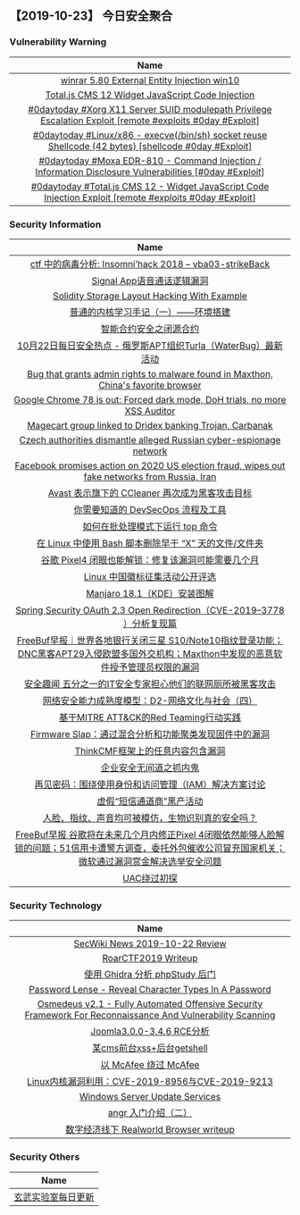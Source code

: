 
 ##   【2019-10-23】 今日安全聚合


###  						       							Vulnerability Warning

|                             Name                             |
| :----------------------------------------------------------: |
|[winrar 5.80 External Entity Injection win10](https://cxsecurity.com/issue/WLB-2019100142)|
|[Total.js CMS 12 Widget JavaScript Code Injection](https://cxsecurity.com/issue/WLB-2019100140)|
|[#0daytoday #Xorg X11 Server SUID modulepath Privilege Escalation Exploit [remote #exploits  #0day #Exploit]](http://0day.today/exploits/33404)|
|[#0daytoday #Linux/x86 - execve(/bin/sh) socket reuse Shellcode (42 bytes) [shellcode  #0day #Exploit]](http://0day.today/exploits/33403)|
|[#0daytoday #Moxa EDR-810 - Command Injection / Information Disclosure Vulnerabilities [#0day #Exploit]](http://0day.today/exploits/33402)|
|[#0daytoday #Total.js CMS 12 - Widget JavaScript Code Injection Exploit [remote #exploits  #0day #Exploit]](http://0day.today/exploits/33401)|

### 						        							Security Information
|                             Name                                    |
| :----------------------------------------------------------: |
|[ctf 中的病毒分析: Insomni’hack 2018 – vba03-strikeBack](https://www.anquanke.com/post/id/187887)|
|[Signal App语音通话逻辑漏洞](https://www.anquanke.com/post/id/189325)|
|[Solidity Storage Layout Hacking With Example](https://www.anquanke.com/post/id/188464)|
|[普通的内核学习手记（一）——环境搭建](https://www.anquanke.com/post/id/187909)|
|[智能合约安全之闭源合约](https://www.anquanke.com/post/id/189145)|
|[10月22日每日安全热点 - 俄罗斯APT组织Turla（WaterBug）最新活动](https://www.anquanke.com/post/id/189295)|
|[Bug that grants admin rights to malware found in Maxthon, China's favorite browser](https://www.zdnet.com/article/bug-that-grants-admin-rights-to-malware-found-in-maxthon-chinas-favorite-browser/#ftag=RSSbaffb68)|
|[Google Chrome 78 is out: Forced dark mode, DoH trials, no more XSS Auditor](https://www.zdnet.com/article/google-chrome-78-is-out-forced-dark-mode-doh-trials-no-more-xss-auditor/#ftag=RSSbaffb68)|
|[Magecart group linked to Dridex banking Trojan, Carbanak](https://www.zdnet.com/article/magecart-group-linked-to-dridex-banking-trojan-carbanak/#ftag=RSSbaffb68)|
|[Czech authorities dismantle alleged Russian cyber-espionage network](https://www.zdnet.com/article/czech-authorities-dismantle-alleged-russian-cyber-espionage-network/#ftag=RSSbaffb68)|
|[Facebook promises action on 2020 US election fraud, wipes out fake networks from Russia, Iran](https://www.zdnet.com/article/facebook-tackles-fake-iran-russian-accounts-promises-action-on-election-fraud/#ftag=RSSbaffb68)|
|[Avast 表示旗下的 CCleaner 再次成为黑客攻击目标](https://linux.cn/article-11493-1.html?utm_source=rss&utm_medium=rss)|
|[你需要知道的 DevSecOps 流程及工具](https://linux.cn/article-11492-1.html?utm_source=rss&utm_medium=rss)|
|[如何在批处理模式下运行 top 命令](https://linux.cn/article-11491-1.html?utm_source=rss&utm_medium=rss)|
|[在 Linux 中使用 Bash 脚本删除早于 “X” 天的文件/文件夹](https://linux.cn/article-11490-1.html?utm_source=rss&utm_medium=rss)|
|[谷歌 Pixel4 闭眼也能解锁：修复该漏洞可能需要几个月](https://linux.cn/article-11489-1.html?utm_source=rss&utm_medium=rss)|
|[Linux 中国徽标征集活动公开评选](https://linux.cn/article-11488-1.html?utm_source=rss&utm_medium=rss)|
|[Manjaro 18.1（KDE）安装图解](https://linux.cn/article-11487-1.html?utm_source=rss&utm_medium=rss)|
|[Spring Security OAuth 2.3 Open Redirection（CVE-2019–3778 ）分析复现篇](https://www.freebuf.com/vuls/216582.html)|
|[FreeBuf早报｜世界各地银行关闭三星 S10/Note10指纹登录功能；DNC黑客APT29入侵欧盟多国外交机构；Maxthon中发现的恶意软件授予管理员权限的漏洞](https://www.freebuf.com/news/217684.html)|
|[安全趣闻  五分之一的IT安全专家担心他们的联网厕所被黑客攻击](https://www.freebuf.com/articles/others-articles/216995.html)|
|[网络安全能力成熟度模型：D2-网络文化与社会（四）](https://www.freebuf.com/articles/paper/216554.html)|
|[基于MITRE ATT&CK的Red Teaming行动实践](https://www.freebuf.com/articles/network/217584.html)|
|[Firmware Slap：通过混合分析和功能聚类发现固件中的漏洞](https://www.freebuf.com/articles/terminal/214271.html)|
|[ThinkCMF框架上的任意内容包含漏洞](https://www.freebuf.com/vuls/217586.html)|
|[企业安全无间道之抓内鬼](https://www.freebuf.com/articles/database/217055.html)|
|[再见密码：围绕使用身份和访问管理（IAM）解决方案讨论](https://www.freebuf.com/articles/neopoints/215685.html)|
|[虚假“短信通道商”黑产活动](https://www.freebuf.com/articles/terminal/216644.html)|
|[人脸、指纹、声音均可被模仿，生物识别真的安全吗？](https://www.freebuf.com/articles/network/217573.html)|
|[FreeBuf早报  谷歌将在未来几个月内修正Pixel 4闭眼依然能够人脸解锁的问题；51信用卡遭警方调查，委托外包催收公司冒充国家机关；微软通过漏洞赏金解决选举安全问题](https://www.freebuf.com/news/217512.html)|
|[UAC绕过初探](https://www.freebuf.com/articles/system/216337.html)|

### 						        							Security  Technology
|                             Name                                    |
| :----------------------------------------------------------: |
|[SecWiki News 2019-10-22 Review](http://www.sec-wiki.com/?2019-10-22)|
|[RoarCTF2019 Writeup](https://paper.seebug.org/1059/)|
|[使用 Ghidra 分析 phpStudy 后门](https://www.4hou.com/technology/21097.html)|
|[Password Lense - Reveal Character Types In A Password](http://www.kitploit.com/2019/10/password-lense-reveal-character-types.html)|
|[Osmedeus v2.1 - Fully Automated Offensive Security Framework For Reconnaissance And Vulnerability Scanning](http://www.kitploit.com/2019/10/osmedeus-v21-fully-automated-offensive.html)|
|[Joomla3.0.0-3.4.6 RCE分析](http://xz.aliyun.com/t/6588)|
|[某cms前台xss+后台getshell](http://xz.aliyun.com/t/6574)|
|[以 McAfee 绕过 McAfee](http://xz.aliyun.com/t/6578)|
|[Linux内核漏洞利用：CVE-2019-8956与CVE-2019-9213](http://xz.aliyun.com/t/6570)|
|[Windows Server Update Services](http://xz.aliyun.com/t/6564)|
|[angr 入门介绍（二）](http://xz.aliyun.com/t/6569)|
|[数字经济线下 Realworld Browser writeup](http://xz.aliyun.com/t/6577)|

### 						        							Security  Others
|                             Name                                    |
| :----------------------------------------------------------: |
|[玄武实验室每日更新](https://weibo.com/p/1006065582522936/wenzhang?from=page_100606_profile&wvr=6&mod=wenzhangmore)|

